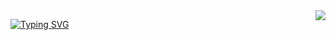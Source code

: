 <img align="right" src="https://visitor-badge.laobi.icu/badge?page_id=Manandi-96.Manandi.96"/>

<a href="https://git.io/typing-svg"><img src="https://readme-typing-svg.demolab.com?font=Poppins&weight=600&size=30&pause=1000&color=62F7BF&background=B27AFF00&center=true&vCenter=true&random=false&width=435&lines=%F0%9F%91%8B+Hello+!+My+name+is++Manandi;A+junior+web+developer" alt="Typing SVG" /></a>
